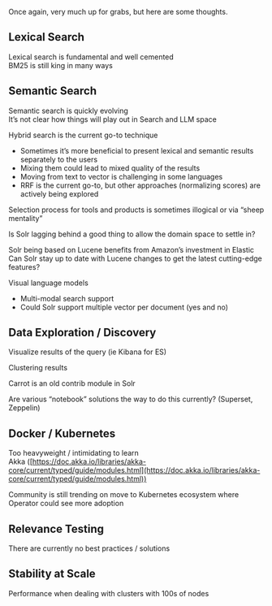 Once again, very much up for grabs, but here are some thoughts.

## Lexical Search

Lexical search is fundamental and well cemented  
BM25 is still  king in many ways

## Semantic Search

Semantic search is quickly evolving  
It’s not clear how things will play out in Search and LLM space

Hybrid search is the current go-to technique 

* Sometimes it’s more beneficial to present lexical and semantic results separately to the users  
* Mixing them could lead to mixed quality of the results  
* Moving from text to vector is challenging in some languages  
* RRF is the current go-to, but other approaches (normalizing scores) are actively being explored

Selection process for tools and products is sometimes illogical or via “sheep mentality”

Is Solr lagging behind a good thing to allow the domain space to settle in?

Solr being based on Lucene benefits from Amazon’s investment in Elastic  
Can Solr stay up to date with Lucene changes to get the latest cutting-edge features?

Visual language models

* Multi-modal search support  
* Could Solr support multiple vector per document (yes and no)

## Data Exploration / Discovery

Visualize results of the query (ie Kibana for ES)

Clustering results

Carrot is an old contrib module in Solr

Are various “notebook” solutions the way to do this currently? (Superset, Zeppelin)

## Docker / Kubernetes

Too heavyweight / intimidating to learn  
Akka ([https://doc.akka.io/libraries/akka-core/current/typed/guide/modules.html](https://doc.akka.io/libraries/akka-core/current/typed/guide/modules.html))

Community is still trending on move to Kubernetes ecosystem where Operator could see more adoption

## Relevance Testing

There are currently no best practices / solutions

## Stability at Scale

Performance when dealing with clusters with 100s of nodes

